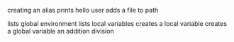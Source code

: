 creating an alias
prints hello user
adds a file to path

lists global environment
lists local variables
creates a local variable
creates a global variable
an addition
division
